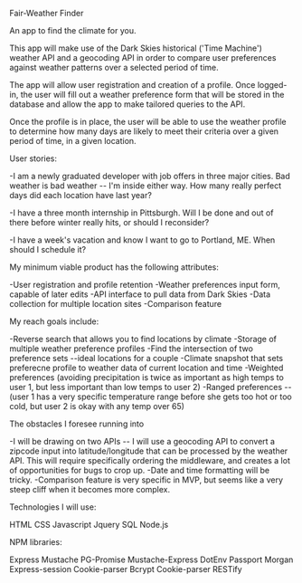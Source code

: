 Fair-Weather Finder

An app to find the climate for you.

This app will make use of the Dark Skies historical ('Time Machine') weather API and a geocoding API in order to compare user preferences against weather patterns over a selected period of time.

The app will allow user registration and creation of a profile.  Once logged-in, the user will fill out a weather preference form that will be stored in the database and allow the app to make tailored queries to the API.

Once the profile is in place, the user will be able to use the weather profile to determine how many days are likely to meet their criteria over a given period of time, in a given location.

User stories:

-I am a newly graduated developer with job offers in three major cities.  Bad weather is bad weather -- I'm inside either way.  How many really perfect days did each location have last year?

-I have a three month internship in Pittsburgh.  Will I be done and out of there before winter really hits, or should I reconsider?

-I have a week's vacation and know I want to go to Portland, ME.  When should I schedule it?

My minimum viable product has the following attributes:

-User registration and profile retention
-Weather preferences input form, capable of later edits
-API interface to pull data from Dark Skies
-Data collection for multiple location sites
-Comparison feature

My reach goals include:

-Reverse search that allows you to find locations by climate
-Storage of multiple weather preference profiles
-Find the intersection of two preference sets --ideal locations for a couple
-Climate snapshot that sets preferecne profile to weather data of current location and time
-Weighted preferences (avoiding precipitation is twice as important as high temps to user 1, but less important than low temps to user 2)
-Ranged preferences -- (user 1 has a very specific temperature range before she gets too hot or too cold, but user 2 is okay with any temp over 65)

The obstacles I foresee running into

-I will be drawing on two APIs -- I will use a geocoding API to convert a zipcode input into latitude/longitude that can be processed by the weather API.  This will require specifically ordering the middleware, and creates a lot of opportunities for bugs to crop up.
-Date and time formatting will be tricky.
-Comparison feature is very specific in MVP, but seems like a very steep cliff when it becomes more complex.

Technologies I will use:

HTML
CSS
Javascript
Jquery
SQL
Node.js

NPM libraries:

Express
Mustache
PG-Promise
Mustache-Express
DotEnv
Passport
Morgan
Express-session
Cookie-parser
Bcrypt
Cookie-parser
RESTify